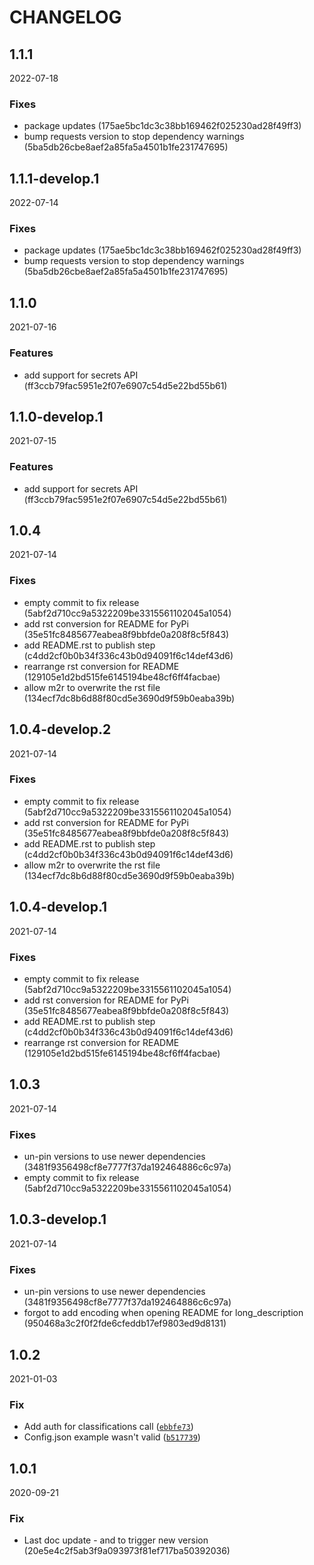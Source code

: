 # CHANGELOG

<!--- next entry here -->

## 1.1.1
2022-07-18

### Fixes

- package updates (175ae5bc1dc3c38bb169462f025230ad28f49ff3)
- bump requests version to stop dependency warnings (5ba5db26cbe8aef2a85fa5a4501b1fe231747695)

## 1.1.1-develop.1
2022-07-14

### Fixes

- package updates (175ae5bc1dc3c38bb169462f025230ad28f49ff3)
- bump requests version to stop dependency warnings (5ba5db26cbe8aef2a85fa5a4501b1fe231747695)

## 1.1.0
2021-07-16

### Features

- add support for secrets API (ff3ccb79fac5951e2f07e6907c54d5e22bd55b61)

## 1.1.0-develop.1
2021-07-15

### Features

- add support for secrets API (ff3ccb79fac5951e2f07e6907c54d5e22bd55b61)

## 1.0.4
2021-07-14

### Fixes

- empty commit to fix release (5abf2d710cc9a5322209be3315561102045a1054)
- add rst conversion for README for PyPi (35e51fc8485677eabea8f9bbfde0a208f8c5f843)
- add README.rst to publish step (c4dd2cf0b0b34f336c43b0d94091f6c14def43d6)
- rearrange rst conversion for README (129105e1d2bd515fe6145194be48cf6ff4facbae)
- allow m2r to overwrite the rst file (134ecf7dc8b6d88f80cd5e3690d9f59b0eaba39b)

## 1.0.4-develop.2
2021-07-14

### Fixes

- empty commit to fix release (5abf2d710cc9a5322209be3315561102045a1054)
- add rst conversion for README for PyPi (35e51fc8485677eabea8f9bbfde0a208f8c5f843)
- add README.rst to publish step (c4dd2cf0b0b34f336c43b0d94091f6c14def43d6)
- allow m2r to overwrite the rst file (134ecf7dc8b6d88f80cd5e3690d9f59b0eaba39b)

## 1.0.4-develop.1
2021-07-14

### Fixes

- empty commit to fix release (5abf2d710cc9a5322209be3315561102045a1054)
- add rst conversion for README for PyPi (35e51fc8485677eabea8f9bbfde0a208f8c5f843)
- add README.rst to publish step (c4dd2cf0b0b34f336c43b0d94091f6c14def43d6)
- rearrange rst conversion for README (129105e1d2bd515fe6145194be48cf6ff4facbae)

## 1.0.3
2021-07-14

### Fixes

- un-pin versions to use newer dependencies (3481f9356498cf8e7777f37da192464886c6c97a)
- empty commit to fix release (5abf2d710cc9a5322209be3315561102045a1054)

## 1.0.3-develop.1
2021-07-14

### Fixes

- un-pin versions to use newer dependencies (3481f9356498cf8e7777f37da192464886c6c97a)
- forgot to add encoding when opening README for long_description (950468a3c2f0f2fde6cfeddb17ef9803ed9d8131)

## 1.0.2
2021-01-03

### Fix

- Add auth for classifications call ([`ebbfe73`](https://gitlab.com/ionburst/ionburst-sdk-python/-/commit/ebbfe7359befc902a658354525708e234ffe51ec))
- Config.json example wasn't valid ([`b517739`](https://gitlab.com/ionburst/ionburst-sdk-python/-/commit/b5177397111678aeb586cad6a1466ac812036112))

## 1.0.1
2020-09-21

### Fix

- Last doc update - and to trigger new version (20e5e4c2f5ab3f9a093973f81ef717ba50392036)
